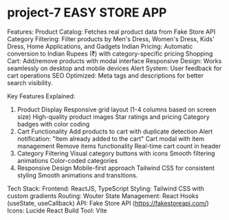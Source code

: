 # project-7 EASY STORE APP
Features:
Product Catalog: Fetches real product data from Fake Store API
Category Filtering: Filter products by Men's Dress, Women's Dress, Kids' Dress, Home Applications, and Gadgets
Indian Pricing: Automatic conversion to Indian Rupees (₹) with category-specific pricing
Shopping Cart: Add/remove products with modal interface
Responsive Design: Works seamlessly on desktop and mobile devices
Alert System: User feedback for cart operations
SEO Optimized: Meta tags and descriptions for better search visibility.

Key Features Explained:
1. Product Display
Responsive grid layout (1-4 columns based on screen size)
High-quality product images
Star ratings and pricing
Category badges with color coding
2. Cart Functionality
Add products to cart with duplicate detection
Alert notification: "Item already added to the cart"
Cart modal with item management
Remove items functionality
Real-time cart count in header
3. Category Filtering
Visual category buttons with icons
Smooth filtering animations
Color-coded categories
4. Responsive Design
Mobile-first approach
Tailwind CSS for consistent styling
Smooth animations and transitions.

Tech Stack:
Frontend: ReactJS, TypeScript
Styling: Tailwind CSS with custom gradients
Routing: Wouter
State Management: React Hooks (useState, useCallback)
API: Fake Store API (https://fakestoreapi.com/)
Icons: Lucide React
Build Tool: Vite
